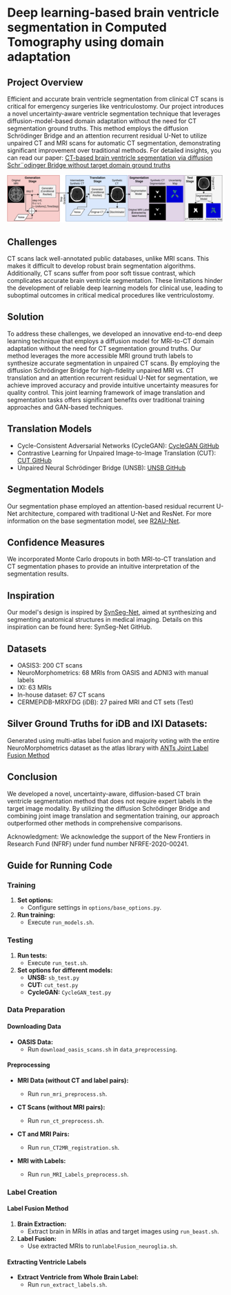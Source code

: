
# Deep learning-based brain ventricle segmentation in Computed Tomography using domain adaptation
## Project Overview
Efficient and accurate brain ventricle segmentation from clinical CT scans is critical for emergency surgeries like ventriculostomy. Our project introduces a novel uncertainty-aware ventricle segmentation technique that leverages diffusion-model-based domain adaptation without the need for CT segmentation ground truths. This method employs the diffusion Schrödinger Bridge and an attention recurrent residual U-Net to utilize unpaired CT and MRI scans for automatic CT segmentation, demonstrating significant improvement over traditional methods. For detailed insights, you can read our paper: [CT-based brain ventricle segmentation via
diffusion Schr¨odinger Bridge without target domain ground truths](https://arxiv.org/pdf/2405.18267)

![Model Overview](images/diffmodel.png)

## Challenges
CT scans lack well-annotated public databases, unlike MRI scans. This makes it difficult to develop robust brain segmentation algorithms. Additionally, CT scans suffer from poor soft tissue contrast, which complicates accurate brain ventricle segmentation. These limitations hinder the development of reliable deep learning models for clinical use, leading to suboptimal outcomes in critical medical procedures like ventriculostomy.

## Solution
To address these challenges, we developed an innovative end-to-end deep learning technique that employs a diffusion model for MRI-to-CT domain adaptation without the need for CT segmentation ground truths. Our method leverages the more accessible MRI ground truth labels to synthesize accurate segmentation in unpaired CT scans. By employing the diffusion Schrödinger Bridge for high-fidelity unpaired MRI vs. CT translation and an attention recurrent residual U-Net for segmentation, we achieve improved accuracy and provide intuitive uncertainty measures for quality control. This joint learning framework of image translation and segmentation tasks offers significant benefits over traditional training approaches and GAN-based techniques.

## Translation Models
* Cycle-Consistent Adversarial Networks (CycleGAN): [CycleGAN GitHub](https://github.com/junyanz/pytorch-CycleGAN-and-pix2pix/tree/master)
* Contrastive Learning for Unpaired Image-to-Image Translation (CUT): [CUT GitHub](https://github.com/taesungp/contrastive-unpaired-translation)
* Unpaired Neural Schrödinger Bridge (UNSB): [UNSB GitHub](https://github.com/cyclomon/UNSB/tree/main)
## Segmentation Models
Our segmentation phase employed an attention-based residual recurrent U-Net architecture, compared with traditional U-Net and ResNet. For more information on the base segmentation model, see [R2AU-Net](https://www.hindawi.com/journals/scn/2021/6625688/).
## Confidence Measures
We incorporated Monte Carlo dropouts in both MRI-to-CT translation and CT segmentation phases to provide an intuitive interpretation of the segmentation results.
## Inspiration
Our model's design is inspired by [SynSeg-Net](https://github.com/MASILab/SynSeg-Net), aimed at synthesizing and segmenting anatomical structures in medical imaging. Details on this inspiration can be found here: SynSeg-Net GitHub.

## Datasets
* OASIS3: 200 CT scans
* NeuroMorphometrics: 68 MRIs from OASIS and ADNI3 with manual labels
* IXI: 63 MRIs
* In-house dataset: 67 CT scans
* CERMEPiDB-MRXFDG (iDB): 27 paired MRI and CT sets (Test)
## Silver Ground Truths for iDB and IXI Datasets:
Generated using multi-atlas label fusion and majority voting with the entire NeuroMorphometrics dataset as the atlas library with [ANTs Joint Label Fusion Method](https://github.com/ANTsX/ANTs/blob/master/Scripts/antsJointLabelFusion.sh)


## Conclusion
We developed a novel, uncertainty-aware, diffusion-based CT brain ventricle segmentation method that does not require expert labels in the target image modality. By utilizing the diffusion Schrödinger Bridge and combining joint image translation and segmentation training, our approach outperformed other methods in comprehensive comparisons.

Acknowledgment:
We acknowledge the support of the New Frontiers in Research Fund (NFRF) under fund number NFRFE-2020-00241.

## Guide for Running Code
### Training
1. **Set options:**
   - Configure settings in `options/base_options.py`.
2. **Run training:**
   - Execute `run_models.sh`.
### Testing
1. **Run tests:**
   - Execute `run_test.sh`.
2. **Set options for different models:**
   - **UNSB:** `sb_test.py`
   - **CUT:** `cut_test.py`
   - **CycleGAN:** `CycleGAN_test.py`
### Data Preparation

#### Downloading Data
- **OASIS Data:**
  - Run `download_oasis_scans.sh` in `data_preprocessing`.

#### Preprocessing

- **MRI Data (without CT and label pairs):**
  - Run `run_mri_preprocess.sh`.

- **CT Scans (without MRI pairs):**
  - Run `run_ct_preprocess.sh`.

- **CT and MRI Pairs:**
  - Run `run_CT2MR_registration.sh`.

- **MRI with Labels:**
  - Run `run_MRI_Labels_preprocess.sh`.
### Label Creation

#### Label Fusion Method
1. **Brain Extraction:**
   - Extract brain in MRIs in atlas and target images using `run_beast.sh`.
2. **Label Fusion:**
   - Use extracted MRIs to run`labelFusion_neuroglia.sh`.

#### Extracting Ventricle Labels
- **Extract Ventricle from Whole Brain Label:**
  - Run `run_extract_labels.sh`.

